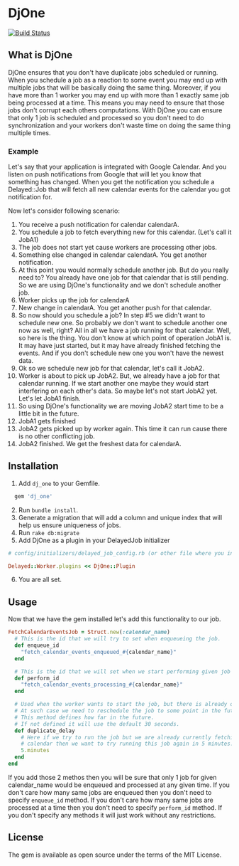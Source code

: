 # DjOne

[![Build Status](https://travis-ci.org/piotrj/dj_one.svg?branch=master)](https://travis-ci.org/piotrj/dj_one)

## What is DjOne

DjOne ensures that you don't have duplicate jobs scheduled or running. When you schedule a job as a reaction to some event you may end up with multiple jobs that will be basically doing the same thing.
Moreover, if you have more than 1 worker you may end up with more than 1 exactly same job being processed at a time. This means you may need to ensure that those jobs don't corrupt each others computations.
With DjOne you can ensure that only 1 job is scheduled and processed so you don't need to do synchronization and your workers don't waste time on doing the same thing multiple times.

### Example

Let's say that your application is integrated with Google Calendar. And you listen on push notifications from Google that will let you know that something has changed.
When you get the notification you schedule a Delayed::Job that will fetch all new calendar events for the calendar you got notification for.

Now let's consider following scenario:
1. You receive a push notification for calendar calendarA.
2. You schedule a job to fetch everything new for this calendar. (Let's call it JobA1)
3. The job does not start yet cause workers are processing other jobs.
4. Something else changed in calendar calendarA. You get another notification.
5. At this point you would normally schedule another job. But do you really need to? You already have one job for that calendar that is still pending. So we are using DjOne's functionality and we don't schedule another job.
6. Worker picks up the job for calendarA
7. New change in calendarA. You get another push for that calendar.
8. So now should you schedule a job? In step #5 we didn't want to schedule new one. So probably we don't want to schedule another one now as well, right? All in all we have a job running for that calendar.
Well, so here is the thing. You don't know at which point of operation JobA1 is. It may have just started, but it may have already finished fetching the events. And if you don't schedule new one you won't have the newest data.
9. Ok so we schedule new job for that calendar, let's call it JobA2.
10. Worker is about to pick up JobA2. But, we already have a job for that calendar running. If we start another one maybe they would start interfering on each other's data. So maybe let's not start JobA2 yet. Let's let JobA1 finish.
11. So using DjOne's functionality we are moving JobA2 start time to be a little bit in the future.
12. JobA1 gets finished
13. JobA2 gets picked up by worker again. This time it can run cause there is no other conflicting job.
14. JobA2 finished. We get the freshest data for calendarA.

## Installation

1. Add `dj_one` to your Gemfile.

```ruby
  gem 'dj_one'
```

2. Run `bundle install`.
3. Generate a migration that will add a column and unique index that will help us ensure uniqueness of jobs.
4. Run `rake db:migrate`
5. Add DjOne as a plugin in your DelayedJob initializer
```ruby
# config/initializers/delayed_job_config.rb (or other file where you initialize DelayedJob)

Delayed::Worker.plugins << DjOne::Plugin

```

6. You are all set.


## Usage

Now that we have the gem installed let's add this functionality to our job.

```ruby
FetchCalendarEventsJob = Struct.new(:calendar_name)
  # This is the id that we will try to set when enqueueing the job.
  def enqueue_id
    "fetch_calendar_events_enqueued_#{calendar_name}"
  end

  # This is the id that we will set when we start performing given job
  def perform_id
    "fetch_calendar_events_processing_#{calendar_name}"
  end

  # Used when the worker wants to start the job, but there is already one being performed at the moment.
  # At such case we need to reschedule the job to some point in the future.
  # This method defines how far in the future.
  # If not defined it will use the default 30 seconds.
  def duplicate_delay
    # Here if we try to run the job but we are already currently fetching events for given
    # calendar then we want to try running this job again in 5 minutes.
    5.minutes
  end
end
```

If you add those 2 methos then you will be sure that only 1 job for given calendar_name would be enqueued and processed at any given time.
If you don't care how many same jobs are enqueued then you don't need to specify `enqueue_id` method.
If you don't care how many same jobs are processed at a time then you don't need to specify `perform_id` method.
If you don't specify any methods it will just work without any restrictions.

## License
The gem is available as open source under the terms of the MIT License.

